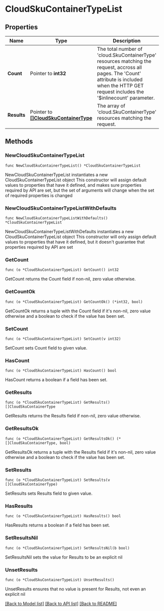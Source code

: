 # CloudSkuContainerTypeList

## Properties

Name | Type | Description | Notes
------------ | ------------- | ------------- | -------------
**Count** | Pointer to **int32** | The total number of &#39;cloud.SkuContainerType&#39; resources matching the request, accross all pages. The &#39;Count&#39; attribute is included when the HTTP GET request includes the &#39;$inlinecount&#39; parameter. | [optional] 
**Results** | Pointer to [**[]CloudSkuContainerType**](CloudSkuContainerType.md) | The array of &#39;cloud.SkuContainerType&#39; resources matching the request. | [optional] 

## Methods

### NewCloudSkuContainerTypeList

`func NewCloudSkuContainerTypeList() *CloudSkuContainerTypeList`

NewCloudSkuContainerTypeList instantiates a new CloudSkuContainerTypeList object
This constructor will assign default values to properties that have it defined,
and makes sure properties required by API are set, but the set of arguments
will change when the set of required properties is changed

### NewCloudSkuContainerTypeListWithDefaults

`func NewCloudSkuContainerTypeListWithDefaults() *CloudSkuContainerTypeList`

NewCloudSkuContainerTypeListWithDefaults instantiates a new CloudSkuContainerTypeList object
This constructor will only assign default values to properties that have it defined,
but it doesn't guarantee that properties required by API are set

### GetCount

`func (o *CloudSkuContainerTypeList) GetCount() int32`

GetCount returns the Count field if non-nil, zero value otherwise.

### GetCountOk

`func (o *CloudSkuContainerTypeList) GetCountOk() (*int32, bool)`

GetCountOk returns a tuple with the Count field if it's non-nil, zero value otherwise
and a boolean to check if the value has been set.

### SetCount

`func (o *CloudSkuContainerTypeList) SetCount(v int32)`

SetCount sets Count field to given value.

### HasCount

`func (o *CloudSkuContainerTypeList) HasCount() bool`

HasCount returns a boolean if a field has been set.

### GetResults

`func (o *CloudSkuContainerTypeList) GetResults() []CloudSkuContainerType`

GetResults returns the Results field if non-nil, zero value otherwise.

### GetResultsOk

`func (o *CloudSkuContainerTypeList) GetResultsOk() (*[]CloudSkuContainerType, bool)`

GetResultsOk returns a tuple with the Results field if it's non-nil, zero value otherwise
and a boolean to check if the value has been set.

### SetResults

`func (o *CloudSkuContainerTypeList) SetResults(v []CloudSkuContainerType)`

SetResults sets Results field to given value.

### HasResults

`func (o *CloudSkuContainerTypeList) HasResults() bool`

HasResults returns a boolean if a field has been set.

### SetResultsNil

`func (o *CloudSkuContainerTypeList) SetResultsNil(b bool)`

 SetResultsNil sets the value for Results to be an explicit nil

### UnsetResults
`func (o *CloudSkuContainerTypeList) UnsetResults()`

UnsetResults ensures that no value is present for Results, not even an explicit nil

[[Back to Model list]](../README.md#documentation-for-models) [[Back to API list]](../README.md#documentation-for-api-endpoints) [[Back to README]](../README.md)



